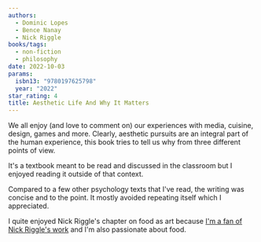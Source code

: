 ```yaml
---
authors:
  - Dominic Lopes
  - Bence Nanay
  - Nick Riggle
books/tags:
  - non-fiction
  - philosophy
date: 2022-10-03
params:
  isbn13: "9780197625798"
  year: "2022"
star_rating: 4
title: Aesthetic Life And Why It Matters
---
```


We all enjoy (and love to comment on) our experiences with media, cuisine, design, games and more. Clearly, aesthetic pursuits are an integral part of the human experience, this book tries to tell us why from three different points of view.

<!--more-->

It's a textbook meant to be read and discussed in the classroom but I enjoyed reading it outside of that context.

Compared to a few other psychology texts that I've read, the writing was concise and to the point. It mostly avoided repeating itself which I appreciated.

I quite enjoyed Nick Riggle's chapter on food as art because [I'm a fan of Nick Riggle's work](/books/2022-08-19/) and I'm also passionate about food.

